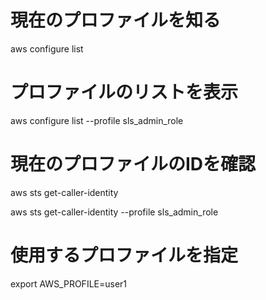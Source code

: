 # 現在のプロファイルを知る
aws configure list



# プロファイルのリストを表示
aws configure list --profile sls_admin_role




# 現在のプロファイルのIDを確認
aws sts get-caller-identity


aws sts get-caller-identity --profile sls_admin_role


# 使用するプロファイルを指定
export AWS_PROFILE=user1

